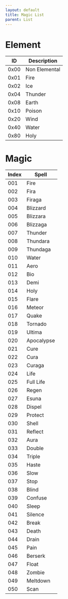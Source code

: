 ```yaml
---
layout: default
title: Magic List
parent: List
---
```


# Element

| ID   | Description   |
|------|---------------|
| 0x00 | Non Elemental |
| 0x01 | Fire          |
| 0x02 | Ice           |
| 0x04 | Thunder       |
| 0x08 | Earth         |
| 0x10 | Poison        |
| 0x20 | Wind          |
| 0x40 | Water         |
| 0x80 | Holy          |

# Magic

| Index | Spell      |
|-------|------------|
| 001   | Fire       |
| 002   | Fira       |
| 003   | Firaga     |
| 004   | Blizzard   |
| 005   | Blizzara   |
| 006   | Blizzaga   |
| 007   | Thunder    |
| 008   | Thundara   |
| 009   | Thundaga   |
| 010   | Water      |
| 011   | Aero       |
| 012   | Bio        |
| 013   | Demi       |
| 014   | Holy       |
| 015   | Flare      |
| 016   | Meteor     |
| 017   | Quake      |
| 018   | Tornado    |
| 019   | Ultima     |
| 020   | Apocalypse |
| 021   | Cure       |
| 022   | Cura       |
| 023   | Curaga     |
| 024   | Life       |
| 025   | Full Life  |
| 026   | Regen      |
| 027   | Esuna      |
| 028   | Dispel     |
| 029   | Protect    |
| 030   | Shell      |
| 031   | Reflect    |
| 032   | Aura       |
| 033   | Double     |
| 034   | Triple     |
| 035   | Haste      |
| 036   | Slow       |
| 037   | Stop       |
| 038   | Blind      |
| 039   | Confuse    |
| 040   | Sleep      |
| 041   | Silence    |
| 042   | Break      |
| 043   | Death      |
| 044   | Drain      |
| 045   | Pain       |
| 046   | Berserk    |
| 047   | Float      |
| 048   | Zombie     |
| 049   | Meltdown   |
| 050   | Scan       |
